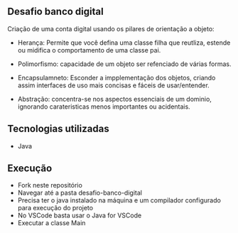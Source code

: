## Desafio banco digital
Criação de uma conta digital usando os pilares de orientação a objeto:
- Herança: Permite que você defina uma classe filha que reutliza, estende ou midifica o comportamento de uma classe pai.

- Polimorfismo: capacidade de um objeto ser refenciado de várias formas.

- Encapsulamneto: Esconder a impplementação dos objetos, criando assim interfaces de uso mais concisas e fáceis de usar/entender.

- Abstração: concentra-se nos aspectos essenciais de um dominio, ignorando carateristicas menos importantes ou acidentais.

## Tecnologias utilizadas
- Java

## Execução
- Fork neste repositório
- Navegar até a pasta desafio-banco-digital
- Precisa ter o java instalado na máquina e um compilador configurado para execução do projeto
- No VSCode basta usar o Java for VSCode
- Executar a classe Main
